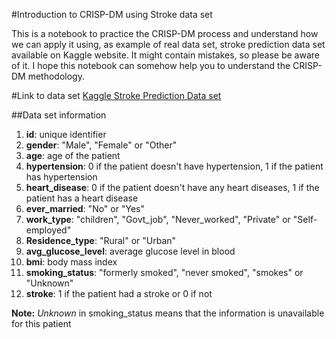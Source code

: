 #Introduction to CRISP-DM using Stroke data set

This is a notebook to practice the CRISP-DM process and understand how we can apply it using, as example of real data set, stroke prediction data set available on Kaggle website.
It might contain mistakes, so please be aware of it.
I hope this notebook can somehow help you to understand the CRISP-DM methodology.

#Link to data set
[Kaggle Stroke Prediction Data set](https://www.kaggle.com/fedesoriano/stroke-prediction-dataset)

##Data set information
1. **id**: unique identifier
2. **gender**: "Male", "Female" or "Other"
3. **age**: age of the patient
4. **hypertension**: 0 if the patient doesn't have hypertension, 1 if the patient has hypertension
5. **heart_disease**: 0 if the patient doesn't have any heart diseases, 1 if the patient has a heart disease
6. **ever_married**: "No" or "Yes"
7. **work_type**: "children", "Govt_job", "Never_worked", "Private" or "Self-employed"
8. **Residence_type**: "Rural" or "Urban"
9. **avg_glucose_level**: average glucose level in blood
10. **bmi**: body mass index
11. **smoking_status**: "formerly smoked", "never smoked", "smokes" or "Unknown"
12. **stroke**: 1 if the patient had a stroke or 0 if not

**Note:** *Unknown* in smoking_status means that the information is unavailable for this patient
